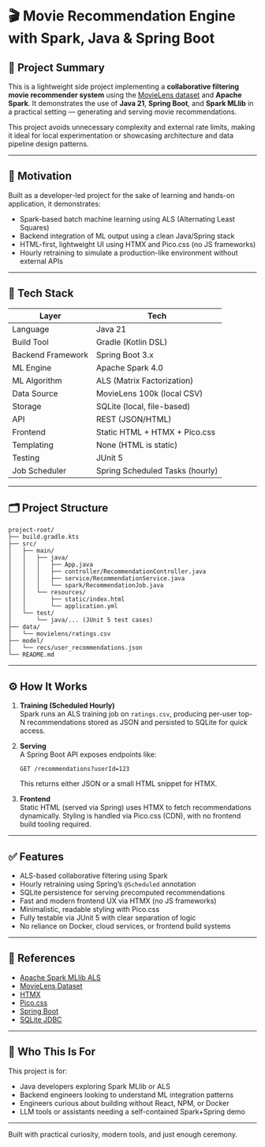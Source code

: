 # 🎬 Movie Recommendation Engine with Spark, Java & Spring Boot

## 📌 Project Summary

This is a lightweight side project implementing a **collaborative filtering movie recommender system** using the [MovieLens dataset](https://grouplens.org/datasets/movielens/) and **Apache Spark**. It demonstrates the use of **Java 21**, **Spring Boot**, and **Spark MLlib** in a practical setting — generating and serving movie recommendations.  

This project avoids unnecessary complexity and external rate limits, making it ideal for local experimentation or showcasing architecture and data pipeline design patterns.

---

## 🧠 Motivation

Built as a developer-led project for the sake of learning and hands-on application, it demonstrates:

- Spark-based batch machine learning using ALS (Alternating Least Squares)
- Backend integration of ML output using a clean Java/Spring stack
- HTML-first, lightweight UI using HTMX and Pico.css (no JS frameworks)
- Hourly retraining to simulate a production-like environment without external APIs

---

## 🧰 Tech Stack

| Layer            | Tech                            |
|------------------|----------------------------------|
| Language         | Java 21                          |
| Build Tool       | Gradle (Kotlin DSL)              |
| Backend Framework| Spring Boot 3.x                  |
| ML Engine        | Apache Spark 4.0                 |
| ML Algorithm     | ALS (Matrix Factorization)       |
| Data Source      | MovieLens 100k (local CSV)       |
| Storage          | SQLite (local, file-based)       |
| API              | REST (JSON/HTML)                 |
| Frontend         | Static HTML + HTMX + Pico.css    |
| Templating       | None (HTML is static)            |
| Testing          | JUnit 5                          |
| Job Scheduler    | Spring Scheduled Tasks (hourly)  |

---

## 🗂️ Project Structure

```
project-root/
├── build.gradle.kts
├── src/
│   ├── main/
│   │   ├── java/
│   │   │   ├── App.java
│   │   │   ├── controller/RecommendationController.java
│   │   │   ├── service/RecommendationService.java
│   │   │   └── spark/RecommendationJob.java
│   │   └── resources/
│   │       ├── static/index.html
│   │       └── application.yml
│   └── test/
│       └── java/... (JUnit 5 test cases)
├── data/
│   └── movielens/ratings.csv
├── model/
│   └── recs/user_recommendations.json
└── README.md
```

---

## ⚙️ How It Works

1. **Training (Scheduled Hourly)**  
   Spark runs an ALS training job on `ratings.csv`, producing per-user top-N recommendations stored as JSON and persisted to SQLite for quick access.

2. **Serving**  
   A Spring Boot API exposes endpoints like:

   ```
   GET /recommendations?userId=123
   ```

   This returns either JSON or a small HTML snippet for HTMX.

3. **Frontend**  
   Static HTML (served via Spring) uses HTMX to fetch recommendations dynamically. Styling is handled via Pico.css (CDN), with no frontend build tooling required.

---

## ✅ Features

- ALS-based collaborative filtering using Spark
- Hourly retraining using Spring’s `@Scheduled` annotation
- SQLite persistence for serving precomputed recommendations
- Fast and modern frontend UX via HTMX (no JS frameworks)
- Minimalistic, readable styling with Pico.css
- Fully testable via JUnit 5 with clear separation of logic
- No reliance on Docker, cloud services, or frontend build systems

---

## 🔗 References

- [Apache Spark MLlib ALS](https://spark.apache.org/docs/latest/ml-collaborative-filtering.html)
- [MovieLens Dataset](https://grouplens.org/datasets/movielens/)
- [HTMX](https://htmx.org)
- [Pico.css](https://picocss.com)
- [Spring Boot](https://spring.io/projects/spring-boot)
- [SQLite JDBC](https://github.com/xerial/sqlite-jdbc)

---

## 🙌 Who This Is For

This project is for:
- Java developers exploring Spark MLlib or ALS
- Backend engineers looking to understand ML integration patterns
- Engineers curious about building without React, NPM, or Docker
- LLM tools or assistants needing a self-contained Spark+Spring demo

---

Built with practical curiosity, modern tools, and just enough ceremony.
